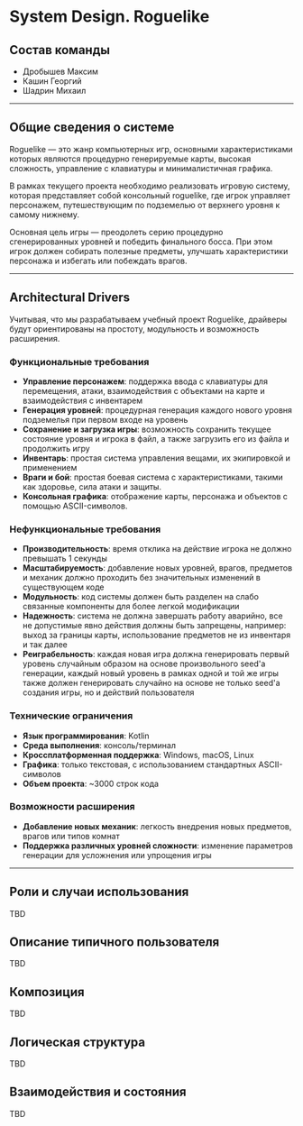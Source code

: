 # System Design. Roguelike

## Состав команды

* Дробышев Максим
* Кашин Георгий
* Шадрин Михаил

___

## Общие сведения о системе

Roguelike — это жанр компьютерных игр, основными характеристиками которых являются процедурно генерируемые карты,
высокая сложность, управление с клавиатуры и минималистичная графика.

В рамках текущего проекта необходимо реализовать игровую систему, которая представляет собой консольный roguelike, где
игрок управляет персонажем, путешествующим по подземелью от верхнего уровня к самому нижнему.

Основная цель игры — преодолеть серию процедурно сгенерированных уровней и победить финального босса. При этом игрок
должен собирать полезные предметы, улучшать характеристики персонажа и избегать или побеждать врагов.

___

## Architectural Drivers

Учитывая, что мы разрабатываем учебный проект Roguelike, драйверы будут ориентированы на простоту, модульность и
возможность расширения.

### Функциональные требования

- **Управление персонажем**: поддержка ввода с клавиатуры для перемещения, атаки, взаимодействия с объектами на карте и
  взаимодействия с инвентарем
- **Генерация уровней**: процедурная генерация каждого нового уровня подземелья при первом входе на уровень
- **Сохранение и загрузка игры**: возможность сохранить текущее состояние уровня и игрока в файл, а также загрузить его
  из файла и продолжить игру
- **Инвентарь**: простая система управления вещами, их экипировкой и применением
- **Враги и бой**: простая боевая система с характеристиками, такими как здоровье, сила атаки и защиты.
- **Консольная графика**: отображение карты, персонажа и объектов с помощью ASCII-символов.

### Нефункциональные требования

- **Производительность**: время отклика на действие игрока не должно превышать 1 секунды
- **Масштабируемость**: добавление новых уровней, врагов, предметов и механик должно проходить без значительных
  изменений в существующем коде
- **Модульность**: код системы должен быть разделен на слабо связанные компоненты для более легкой модификации
- **Надежность**: система не должна завершать работу аварийно, все не допустимые явно действия должны быть запрещены,
  например:  выход за границы карты, использование предметов не из инвентаря и так далее
- **Реиграбельность**: каждая новая игра должна генерировать первый уровень случайным образом на основе произвольного
  seed'а генерации, каждый новый уровень в рамках одной и той же игры также должен генерировать случайно на основе не
  только seed'а создания игры, но и действий пользователя

### Технические ограничения

- **Язык программирования**: Kotlin
- **Среда выполнения**: консоль/терминал
- **Кроссплатформенная поддержка**: Windows, macOS, Linux
- **Графика**: только текстовая, с использованием стандартных ASCII-символов
- **Объем проекта**: ~3000 строк кода

### Возможности расширения

- **Добавление новых механик**: легкость внедрения новых предметов, врагов или типов комнат
- **Поддержка различных уровней сложности**: изменение параметров генерации для усложнения или упрощения игры

---

## Роли и случаи использования

TBD

## Описание типичного пользователя

TBD

## Композиция

TBD

## Логическая структура

TBD

## Взаимодействия и состояния

TBD
